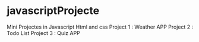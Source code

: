 # javascriptProjecte

Mini Projectes in Javascript Html and css
Project 1 : Weather APP
Project 2 : Todo List
Project 3 : Quiz APP

